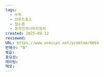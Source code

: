 ```yaml
---
tags:
  - 수학
  - 브루트포스
  - 정수론
  - 중국인의나머지정리
created: 2025-09-12
reviewed:
URL: https://www.acmicpc.net/problem/6064
반복수: "0"
복습:
중요성:
레이팅:
메모:
---
```

